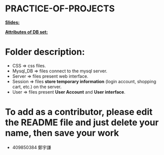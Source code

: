 # PRACTICE-OF-PROJECTS

[**Slides:**](https://docs.google.com/presentation/d/1lH3KGu3LhTvOrSwNFv4mmFAXxQ8WfXm6bI2yhbGGUAw/edit?usp=sharing)

[**Attributes of DB set:**](https://docs.google.com/spreadsheets/d/1H15OPSem_cEZsKGq3Xv5mbNX7MdaLljqqhjIOnNRecI/edit?usp=sharing)


# Folder description:
- CSS 
=> css files.
- Mysql_DB 
=> files connect to the mysql server.
- Server 
=> files present web interface.
- Session 
=> files **store temporary information** (login account, shopping cart, etc.) on the server.
- User 
=> files present **User Account** and **User interface**.


# To add as a contributor, please edit the README file and just delete your name, then save your work
  - 409850384 鄭宇謙
